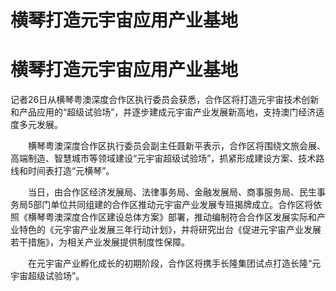 # 横琴打造元宇宙应用产业基地


# 横琴打造元宇宙应用产业基地

​         记者26日从横琴粤澳深度合作区执行委员会获悉，合作区将打造元宇宙技术创新和产品应用的“超级试验场”，并逐步建成元宇宙产业发展新高地，支持澳门经济适度多元发展。

　　横琴粤澳深度合作区执行委员会副主任聂新平表示，合作区将围绕文旅会展、高端制造、智慧城市等领域建设“元宇宙超级试验场”，抓紧形成建设方案、技术路线和时间表打造“元横琴”。

　　当日，由合作区经济发展局、法律事务局、金融发展局、商事服务局、民生事务局5部门单位共同组建的合作区推动元宇宙产业发展专班揭牌成立。合作区将依照《横琴粤澳深度合作区建设总体方案》部署，推动编制符合合作区发展实际和产业特色的《元宇宙产业发展三年行动计划》，并将研究出台《促进元宇宙产业发展若干措施》，为相关产业发展提供制度性保障。

　　在元宇宙产业孵化成长的初期阶段，合作区将携手长隆集团试点打造长隆“元宇宙超级试验场”。
